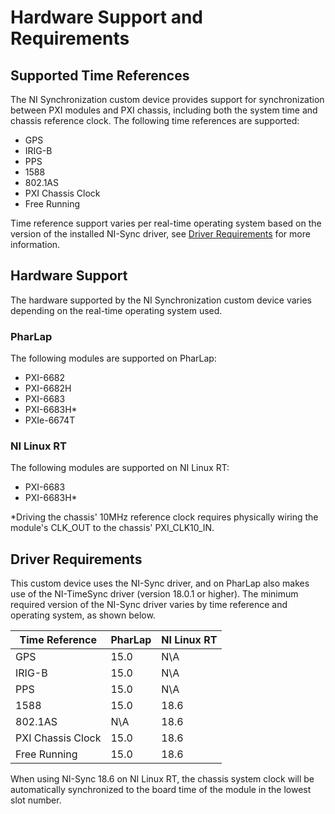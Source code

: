 # Hardware Support and Requirements

## Supported Time References

The NI Synchronization custom device provides support for synchronization between PXI modules and PXI chassis, including both the system time and chassis reference clock.
The following time references are supported:

- GPS
- IRIG-B
- PPS
- 1588
- 802.1AS
- PXI Chassis Clock
- Free Running

Time reference support varies per real-time operating system based on the version of the installed NI-Sync driver, see [Driver Requirements](#Driver-Requirements) for more information.


## Hardware Support

The hardware supported by the NI Synchronization custom device varies depending on the real-time operating system used.

### PharLap

The following modules are supported on PharLap:

- PXI-6682
- PXI-6682H
- PXI-6683
- PXI-6683H\*
- PXIe-6674T

### NI Linux RT

The following modules are supported on NI Linux RT:

- PXI-6683
- PXI-6683H\*

\*Driving the chassis' 10MHz reference clock requires physically wiring the module's CLK_OUT to the chassis' PXI_CLK10_IN.


## Driver Requirements

This custom device uses the NI-Sync driver, and on PharLap also makes use of the NI-TimeSync driver (version 18.0.1 or higher).
The minimum required version of the NI-Sync driver varies by time reference and operating system, as shown below.

<!-- This is a table (instead of e.g. a list) since GPS, IRIG, and PPS will likely be supported on NI Linux RT in the future, but will require a newer NI-Sync driver than required to support 1588 or 802.1AS. -->

| Time Reference          | PharLap | NI Linux RT |
|-------------------------|---------|-------------|
| GPS                     | 15.0    | N\A         |
| IRIG-B                  | 15.0    | N\A         |
| PPS                     | 15.0    | N\A         |
| 1588                    | 15.0    | 18.6        |
| 802.1AS                 | N\A     | 18.6        |
| PXI Chassis Clock       | 15.0    | 18.6        |
| Free Running            | 15.0    | 18.6        |

When using NI-Sync 18.6 on NI Linux RT, the chassis system clock will be automatically synchronized to the board time of the module in the lowest slot number.